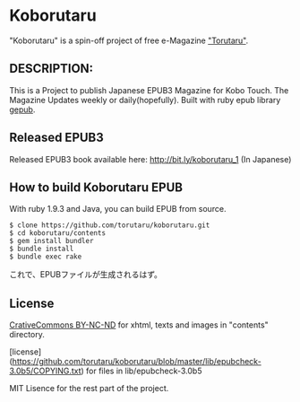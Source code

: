 Koborutaru
==========

"Koborutaru" is a spin-off project of free e-Magazine ["Torutaru"](http://facebook.com/torutaru).

## DESCRIPTION:

This is a Project to publish Japanese EPUB3 Magazine for Kobo Touch. The Magazine Updates weekly or daily(hopefully). 
Built with ruby epub library [gepub](http://github.com/skoji/gepub).

## Released EPUB3 
Released EPUB3 book available here: 
http://bit.ly/koborutaru_1 (In Japanese)

## How to build Koborutaru EPUB

With ruby 1.9.3 and Java, you can build EPUB from source. 

    $ clone https://github.com/torutaru/koborutaru.git
    $ cd koborutaru/contents
    $ gem install bundler
    $ bundle install
    $ bundle exec rake
    
これで、EPUBファイルが生成されるはず。


## License

[CrativeCommons BY-NC-ND](http://creativecommons.org/licenses/by-nc-nd/2.5/) for xhtml, texts and images in "contents" directory.

[license] (https://github.com/torutaru/koborutaru/blob/master/lib/epubcheck-3.0b5/COPYING.txt) for files in lib/epubcheck-3.0b5

MIT Lisence for the rest part of the project.

